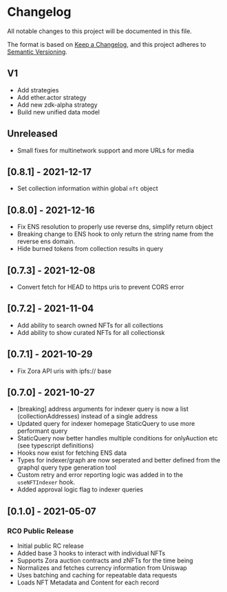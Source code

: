 # Changelog

All notable changes to this project will be documented in this file.

The format is based on [Keep a Changelog](https://keepachangelog.com/en/1.0.0/),
and this project adheres to [Semantic Versioning](https://semver.org/spec/v2.0.0.html).

## V1
- Add strategies
- Add ether.actor strategy
- Add new zdk-alpha strategy
- Build new unified data model

## Unreleased
- Small fixes for multinetwork support and more URLs for media

## [0.8.1] - 2021-12-17
- Set collection information within global `nft` object

## [0.8.0] - 2021-12-16
- Fix ENS resolution to properly use reverse dns, simplify return object
- Breaking change to ENS hook to only return the string name from the reverse ens domain.
- Hide burned tokens from collection results in query

## [0.7.3] - 2021-12-08
- Convert fetch for HEAD to https uris to prevent CORS error

## [0.7.2] - 2021-11-04
- Add ability to search owned NFTs for all collections
- Add ability to show curated NFTs for all collectionsk

## [0.7.1] - 2021-10-29
- Fix Zora API uris with ipfs:// base

## [0.7.0] - 2021-10-27
* [breaking] address arguments for indexer query is now a list (collectionAddresses) instead of a single address
* Updated query for indexer homepage StaticQuery to use more performant query
* StaticQuery now better handles multiple conditions for onlyAuction etc (see typescript definitions)
* Hooks now exist for fetching ENS data
* Types for indexer/graph are now seperated and better defined from the graphql query type generation tool
* Custom retry and error reporting logic was added in to the `useNFTIndexer` hook.
* Added approval logic flag to indexer queries

## [0.1.0] - 2021-05-07

### RC0 Public Release

* Initial public RC release
* Added base 3 hooks to interact with individual NFTs
* Supports Zora auction contracts and zNFTs for the time being
* Normalizes and fetches currency information from Uniswap
* Uses batching and caching for repeatable data requests
* Loads NFT Metadata and Content for each record

